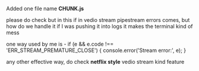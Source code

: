 Added one file name **CHUNK.js**

please do check but in this if in vedio stream pipestream errors comes, but how do we handle it if I was pushing it into logs it makes the terminal kind of mess

one way used by me is -
  if (e && e.code !== 'ERR_STREAM_PREMATURE_CLOSE') {
        console.error('Stream error:', e);
    }

any other effective way, do check **netflix style** vedio stream kind feature
